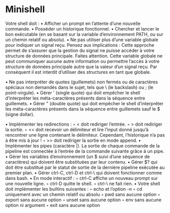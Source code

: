 # Minishell
Votre shell doit :
• Afficher un prompt en l’attente d’une nouvelle commande.
• Posséder un historique fonctionnel.
• Chercher et lancer le bon exécutable (en se basant sur la variable d’environnement
PATH, ou sur un chemin relatif ou absolu).
• Ne pas utiliser plus d’une variable globale pour indiquer un signal reçu. Pensez
aux implications : Cette approche permet de s’assurer que la gestion du signal ne
puisse accéder à votre structure de données principale.
Faites attention. Cette variable globale ne peut communiquer aucune
autre information ou permettre l’accès à votre structure de données
principale autre que la valeur d’un signal reçu. Par conséquent il
est interdit d’utiliser des structures en tant que globale.

• Ne pas interpréter de quotes (guillemets) non fermés ou de caractères spéciaux non
demandés dans le sujet, tels que \ (le backslash) ou ; (le point-virgule).
• Gérer ’ (single quote) qui doit empêcher le shell d’interpréter les méta-caractères
présents dans la séquence entre guillemets.
• Gérer " (double quote) qui doit empêcher le shell d’interpréter les méta-caractères
présents dans la séquence entre guillemets sauf le $ (signe dollar).

• Implémenter les redirections :
◦ < doit rediriger l’entrée.
◦ > doit rediriger la sortie.
◦ << doit recevoir un délimiteur et lire l’input donné jusqu’à rencontrer une ligne
contenant le délimiteur. Cependant, l’historique n’a pas à être mis à jour !
◦ >> doit rediriger la sortie en mode append.
• Implémenter les pipes (caractère |). La sortie de chaque commande de la pipeline
est connectée à l’entrée de la commande suivante grâce à un pipe.
• Gérer les variables d’environnement (un $ suivi d’une séquence de caractères)
qui doivent être substituées par leur contenu.
• Gérer $? qui doit être substitué par le statut de sortie de la dernière pipeline
exécutée au premier plan.
• Gérer ctrl-C, ctrl-D et ctrl-\ qui doivent fonctionner comme dans bash.
• En mode interactif :
◦ ctrl-C affiche un nouveau prompt sur une nouvelle ligne.
◦ ctrl-D quitte le shell.
◦ ctrl-\ ne fait rien.
• Votre shell doit implémenter les builtins suivantes :
◦ echo et l’option -n
◦ cd uniquement avec un chemin relatif ou absolu
◦ pwd sans aucune option
◦ export sans aucune option
◦ unset sans aucune option
◦ env sans aucune option ni argument
◦ exit sans aucune option
